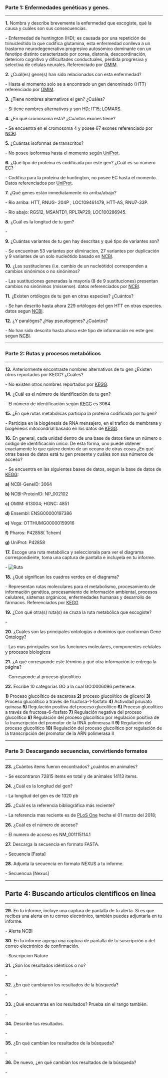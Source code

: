 ### Parte 1: Enfermedades genéticas y genes.

---

**1.** Nombra y describe brevemente la enfermedad que escogiste, qué la causa y cuáles son sus consecuencias.

*-* Enfermedad de huntington (HD); es causada por una repetición de trinucleótido la que codifica glutamina,  esta enfermedad conlleva a un trastorno neurodegenerativo progresivo autosómico dominante con un fenotipo distinto caracterizado por corea, distonía, descoordinación, deterioro cognitivo y dificultades conductuales,  pérdida progresiva y selectiva de células neurales. Referenciado por [OMIM](http://www.omim.org/entry/143100?search=genetic%20disease&highlight=genetic%20disease). 

**2.** ¿Cuál(es) gene(s) han sido relacionados con esta enfermedad?

*-* Hasta el momento solo se a encontrado un gen denominado (HTT) referenciado por [OMIM](http://www.omim.org/entry/143100?search=genetic%20disease&highlight=genetic%20disease).
		
**3.** ¿Tiene nombres alternativos el gen? ¿Cuáles? 

*-* Si tiene nombres alternativos y son HD; IT15; LOMARS.

**4.** ¿En qué cromosoma está? ¿Cuántos exones tiene? 

*-* Se encuentra en el cromosoma 4 y posee 67 exones referenciado por [NCBI](https://www.ncbi.nlm.nih.gov/gene/3064).

**5.** ¿Cuántas isoformas de transcritos? 

*-* No posee isoformas hasta el momento según [UniProt](https://www.uniprot.org/uniprot/P42858).

**6.** ¿Qué tipo de proteina es codificada por este gen? ¿Cuál es su número EC? 

*-* Codifica para la proteína de huntington, no posee EC hasta el momento. Datos referenciados por  [UniProt](https://www.uniprot.org/uniprot/P42858). 

**7.** ¿Qué genes están inmediatamente río arriba/abajo? 

*-* Rio arriba: HTT, RNUG- 204P , LOC109461479, HTT-AS, RNU7-33P.

*-* Rio abajo: RGS12, MSANTD1, RPL7AP29, LOC100286945.

**8.** ¿Cuál es la longitud de tu gen?

*-*

**9.** ¿Cuántas variantes de tu gen hay descritas y qué tipo de variantes son?

*-* Se encuentran 53 variantes por eliminacion, 27 variantes por duplicación y 9 variantes de un solo nucleótido basado en [NCBI](https://www.ncbi.nlm.nih.gov/clinvar/?term=HTT[gene]).

**10.** ¿Las sustituciones (i.e. cambio de un nucleótido) corresponden a cambios sinónimos o no sinónimos?

*-* Las sustituciones generadas la mayoría (8 de 9 sustituciones) presentan cambios no sinónimos (missense). datos referenciados por [NCBI](https://www.ncbi.nlm.nih.gov/clinvar).

**11.** ¿Existen ortólogos de tu gen en otras especies? ¿Cuántos? 

*-* Se han descrito hasta ahora 229 ortólogos del gen  HTT en otras especies. datos segun [NCBI](https://www.ncbi.nlm.nih.gov/gene/3064#homology).

**12.** ¿Y paralógos? ¿Hay pseudogenes? ¿Cuántos? 

*-* No han sido descrito hasta ahora este tipo de información en este gen segun [NCBI](https://www.ncbi.nlm.nih.gov/gene/3064#homology).

---

### Parte 2: Rutas y procesos metabólicos

---

**13.** Anteriormente encontraste nombres alternativos de tu gen ¿Existen otros reportados por KEGG? ¿Cuáles?

*-* No existen otros nombres reportados por [KEGG](https://www.kegg.jp/dbget-bin/www_bget?hsa:htt).

**14.** ¿Cuál es el número de identificación de tu gen?

*-* El número de identificación según [KEGG](https://www.kegg.jp/dbget-bin/www_bget?hsa:htt) es 3064.

**15.** ¿En qué rutas metabólicas participa la proteína codificada por tu gen?

*-* Participa en la biogénesis de RNA mensajero, en el trafico de membrana y biogénesis mitocondrial basado en los datos de [KEGG](https://www.kegg.jp/dbget-bin/www_bget?hsa:htt). 

**16.** En general, cada unidad dentro de una base de datos tiene un número o código de identificación único. De esta forma, uno puede obtener exactamente lo que quiere dentro de un oceano de otras cosas ¿En qué otras bases de datos está tu gen presente y cuáles son sus números de acceso?

*-* Se encuentra en las siguientes bases de datos, segun la base de datos de [KEGG](https://www.kegg.jp/dbget-bin/www_bget?hsa:htt):

**a)** NCBI-GeneID: 3064

**b)** NCBI-ProteinID: NP_002102

**c)** OMIM: 613004; HGNC: 4851

**d)** Ensembl: ENSG00000197386 

**e)** Vega: OTTHUMG00000159916 

**f)** Pharos: P42858( Tchem) 

**g)** UniProt: P42858



**17.** Escoge una ruta metabólica y seleccionala para ver el diagrama correspondiente, toma una captura de pantalla e incluyela en tu informe.

*-* ![Ruta](https://github.com/CamilaFrancisca/Laboratorio/blob/master/pregunta%2017.png)

**18.** ¿Qué significan los cuadros verdes en el diagrama? 

*-* Representan rutas moleculares para el metabolismo, procesamiento de información genética, procesamiento de información ambiental, procesos celulares, sistemas orgánicos, enfermedades humanas y desarrollo de fármacos. Referenciados por [KEGG](https://www.kegg.jp/kegg/document/help_pathway.html)

**19.** ¿Con qué otra(s) ruta(s) se cruza la ruta metabólica que escogiste?

*-*

**20.** ¿Cuáles son las principales ontologías o dominios que conforman Gene Ontology?

*-* Las mas principales son las funciones moleulares, componentes celulales y procesos biologicos

**21.** ¿A qué corresponde este término y qué otra información te entrega la página? 

*-* Corresponde al proceso glucolítico

**22.** Escribe 10 categorías GO a la cual GO:0006096 pertenece. 

**1)** Proceso glucolítico de sacarosa
**2)** proceso glucolítico de glicerol
**3)** Proceso glucolítico a través de fructosa-1-fosfato
**4)** Actividad piruvato quinasa 
**5)** Regulación positiva del proceso glucolítico
**6)** Proceso glucolítico a través de fructosa-6-fosfato
**7)** Regulación negativa del proceso glucolítico
**8)** Regulación del proceso glucolítico por regulación positiva de la transcripción del promotor de la RNA polimerasa II
**9)** Regulación del proceso glucolítico
**10)** Regulación del proceso glucolítico por regulación de la transcripción del promotor de la ARN polimerasa II

---

### Parte 3: Descargando secuencias, convirtiendo formatos

---

**23.** ¿Cuántos items fueron encontrados? ¿cuántos en animales? 

*-* Se escontraron 72815 items en total y de animales 14113 items.
		
**24.** ¿Cuál es la longitud del gen? 

*-* La longitud del gen es de 1320 pb

**25.** ¿Cuál es la referencia bibliográfica más reciente? 
 
 *-* La referencia mas reciente es de [PLoS One](https://www.ncbi.nlm.nih.gov/pubmed/29494608) hecha el 01 marzo del 2018;

**26.** ¿Cuál es el número de acceso?

*-* El numero de acceso es NM_001115114.1

**27.** Descarga la secuencia en formato FASTA.

*-* Secuencia [Fasta]

**28.** Adjunta la secuencia en formato NEXUS a tu informe.

*-* Secuencua [Nexus]

---

## Parte 4: Buscando artículos científicos en línea

---

**29.** En tu informe, incluye una captura de pantalla de tu alerta. Si es que recibes una alerta en tu correo electrónico, también puedes adjuntarla en tu informe.

*-* Alerta NCBI

**30.** En tu informe agrega una captura de pantalla de tu suscripción o del correo electrónico de confirmación.

*-* Suscripcion Nature
			
**31.** ¿Son los resultados idénticos o no?

*-*

**32.** ¿En qué cambiaron los resultados de la búsqueda?

*-*

**33.** ¿Qué encuentras en los resultados? Prueba sin el rango también.

*-*

**34.** Describe tus resultados.

*-*

**35.** ¿En qué cambian los resultados de la búsqueda?

*-*

**36.** De nuevo, ¿en qué cambian los resultados de la búsqueda?

*-*
